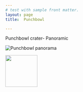 ```yaml
---
# test with sample front matter.
layout: page
title:  Punchbowl

---
```




<p>Punchbowl crater- Panoramic</p>

![Punchbowl panorama](https://nswaswajim.github.io/lutembe/images/punchbowlPano.jpg)  

<img src="https://nswaswajim.github.io/lutembe/images/punchbowlPano.jpg" height="100px">

<a href="images/punchbowlPano.jpg" target="_blank">